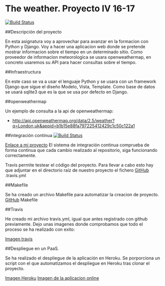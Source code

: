 # The weather. Proyecto IV 16-17


[![Build Status](https://travis-ci.org/edugr87/proyecto-iv.svg?branch=master)](https://travis-ci.org/edugr87/proyecto-iv)

##Descripción del proyecto

En esta asignatura voy a aprovechar para avanzar en la formacion con Python y Django. Voy a hacer una aplicacion web donde se pretende mostrar informacion sobre el tiempo en un determinado sitio.
Como proveedor de informacion meteorologica se usara openweathermap, en concreto usaremos su API para hacer consultas sobre el tiempo.


##Infraestructura

En este caso se va a usar el lenguaje Python y se usara con un framework Django que sigue el diseño Modelo, Vista, Template.
Como base de datos se usará sqlite3 que es la que se usa por defecto en Django.

##openweathermap

Un ejemplo de consulta a la api de openweathermap:
* http://api.openweathermap.org/data/2.5/weather?q=London,uk&appid=b1b15e88fa797225412429c1c50c122a1

##integración continua
[![Build Status](https://travis-ci.org/edugr87/proyecto-iv.svg?branch=master)](https://travis-ci.org/edugr87/proyecto-iv)

[Enlace a mi proyecto](https://github.com/edugr87/proyecto-iv/blob/master/.travis.yml)
El sistema de integración continua comprueba de forma continua que cada cambio realizado al repositorio, siga funcionando correctamente.

Travis permite testear el código del proyecto. Para llevar a cabo esto hay que adjuntar en el directorio raíz de nuestro proyecto el fichero [GitHub](https://github.com/edugr87/proyecto-iv/blob/master/.travis.yml) .travis.yml

##Makefile

Se ha creado un archivo Makefile para automatizar la creacion de proyecto. [GitHub](https://github.com/edugr87/proyecto-iv/blob/master/Makefile) Makefile

##Travis

He creado mi archivo travis.yml, igual que antes registrado con github previamente. Dejo unas imagenes donde comprobamos que todo el proceso se ha realizado con exito:


[Imagen travis](/iv-img/captura2.png)

##Despliegue en un PaaS.

Se ha realizado el despliegue de la aplicación en Heroku. Se porporciona un script con el que automatizamos el despliegue en Heroku tras clonar el proyecto.

[Imagen Heroku](/iv-img/captura6.png)
[Imagen de la aplicacion online](/iv-img/captura4.png)
